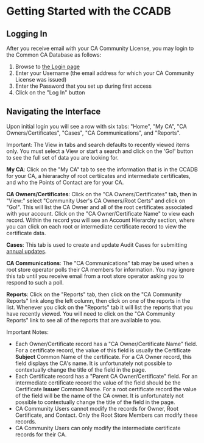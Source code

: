 # Getting Started with the CCADB #

## Logging In ##

After you receive email with your CA Community License, you may login to the
Common CA Database as follows:

1. Browse to [the Login page][CCADB-Login]
2. Enter your Username (the email address for which your CA Community License
   was issued)
3. Enter the Password that you set up during first access
4. Click on the "Log In" button

## Navigating the Interface ##

Upon initial login you will see a row with six tabs: "Home", "My CA", "CA
Owners/Certificates", "Cases", "CA Communications", and "Reports".

Important: The View in tabs and search defaults to recently viewed items only.
You must select a View or start a search and click on the 'Go!' button to
see the full set of data you are looking for.

**My CA**: Click on the "My CA" tab to see the information that is in the CCADB
for your CA, a hierarachy of root certiicates and intermediate certificates,
and who the Points of Contact are for your CA.

**CA Owners/Certificates**: Click on the "CA Owners/Certificates" tab, then in
"View:" select "Community User's CA Owners/Root Certs" and click on "Go!".
This will list the CA Owner and all of the root certificates associated with
your account. Click on the "CA Owner/Certificate Name" to view each record.
Within the record you will see an Account Hierarchy section, where you can
click on each root or intermediate certificate record to view the certificate
data.

**Cases**: This tab is used to create and update Audit Cases for submitting
[annual updates](updates).

**CA Communications**: The "CA Communications" tab may be used when a root
store operator polls their CA members for information. You may ignore this tab
until you receive email from a root store operator asking you to respond to
such a poll.

**Reports**: Click on the "Reports" tab, then click on the "CA Community
Reports" link along the left column, then click on one of the reports in the
list. Whenever you click on the "Reports" tab it will list the reports that
you have recently viewed. You will need to click on the "CA Community Reports"
link to see all of the reports that are available to you.

Important Notes:

* Each Owner/Certificate record has a "CA Owner/Certificate Name" field. For a
  certificate record, the value of this field is usually the Certificate
  **Subject** Common Name of the certificate. For a CA Owner record, this
  field displays the CA's name. It is unfortunately not possible to
  contextually change the title of the field in the page.
* Each Certificate record has a "Parent CA Owner/Certificate" field. For an
  intermediate certificate record the value of the field should be the
  Certificate **Issuer** Common Name. For a root certificate record the value
  of the field will be the name of the CA owner. It is unfortunately not
  possible to contextually change the title of the field in the page.
* CA Community Users cannot modify the records for Owner, Root Certificate,
  and Contact. Only the Root Store Members can modify these records.
* CA Community Users can only modify the intermediate certificate records for
  their CA.

[CCADB-Login]: https://ccadb.force.com/

